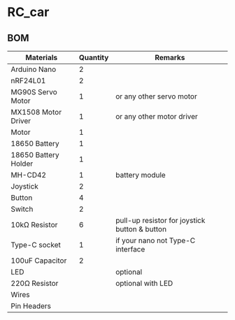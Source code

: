 # RC_car

## BOM
| Materials | Quantity | Remarks |
| --- | --- | --- |
| Arduino Nano | 2 | |
| nRF24L01 | 2 | |
| MG90S Servo Motor | 1 | or any other servo motor
| MX1508 Motor Driver | 1 | or any other motor driver
| Motor | 1 | |
| 18650 Battery | 1 | |
| 18650 Battery Holder | 1 | |
| MH-CD42 | 1 | battery module |
| Joystick | 2 | |
| Button | 4 | |
| Switch | 2 | |
| 10kΩ Resistor | 6 | pull-up resistor for joystick button & button |
| Type-C socket | 1 | if your nano not Type-C interface |
| 100uF Capacitor | 2 | |
| LED | | optional
| 220Ω Resistor | | optional with LED |
| Wires | | |
| Pin Headers | | |